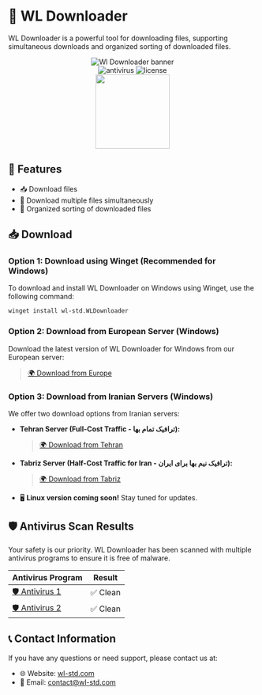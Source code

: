 # 🌟 WL Downloader

WL Downloader is a powerful tool for downloading files, supporting simultaneous downloads and organized sorting of downloaded files.
<p align="center">
    <img src="https://wl-std.com/assets/image/banner/wl-downloader.svg" alt="Wl Downloader banner"><br>
    <img src="https://img.shields.io/badge/Antivirus-PASS-wlstdgreencolor" alt="antivirus" >
    <img src="https://img.shields.io/badge/License-Custom Proprietary License-blue" alt="license" ><br>
     <a href="https://pooriya.wl-std.com/donate"><img class="img-fluid" width=150 src="https://coffeebede.ir/DashboardTemplateV2/app-assets/images/banner/default-yellow.svg" /></a>
</p>

## 🚀 Features

- 📥 Download files
- 📂 Download multiple files simultaneously
- 📑 Organized sorting of downloaded files

## 📥 Download

### Option 1: Download using Winget (Recommended for Windows)

To download and install WL Downloader on Windows using Winget, use the following command:

```sh
winget install wl-std.WLDownloader
```

### Option 2: Download from European Server (Windows)

Download the latest version of WL Downloader for Windows from our European server:

> [🌍 Download from Europe](https://dl1.wl-std.com/WL%20Downloader%20Installer.exe)

### Option 3: Download from Iranian Servers (Windows)

We offer two download options from Iranian servers:

- **Tehran Server (Full-Cost Traffic - ترافیک تمام بها):**

  > [🌍 Download from Tehran](https://dl2.wl-std.com/WL%20Downloader%20Installer.exe)

- **Tabriz Server (Half-Cost Traffic for Iran - ترافیک نیم بها برای ایران):**

  > [🌍 Download from Tabriz](https://dl3.wl-std.com/?file=WL%20Downloader%20Installer.exe)

- 🖥️ **Linux version coming soon!** Stay tuned for updates.

## 🛡️ Antivirus Scan Results

Your safety is our priority. WL Downloader has been scanned with multiple antivirus programs to ensure it is free of malware.

| Antivirus Program | Result |
|-------------------|--------|
| [🛡️ Antivirus 1](https://www.virustotal.com/gui/url/66462dde7be953d78ab36808b903548e50434301701a3222c654d8d6e8f54c40?nocache=1)       | ✅ Clean  |
| [🛡️ Antivirus 2](https://www.virustotal.com/gui/url/0e2c074c69b402611ee44326c39ffa6115e2429c70493d831032ee38b74dcefb?nocache=1)       | ✅ Clean  |


## 📞 Contact Information

If you have any questions or need support, please contact us at:
- 🌐 Website: [wl-std.com](https://wl-std.com)
- 📧 Email: [contact@wl-std.com](mailto:contact@wl-std.com)

